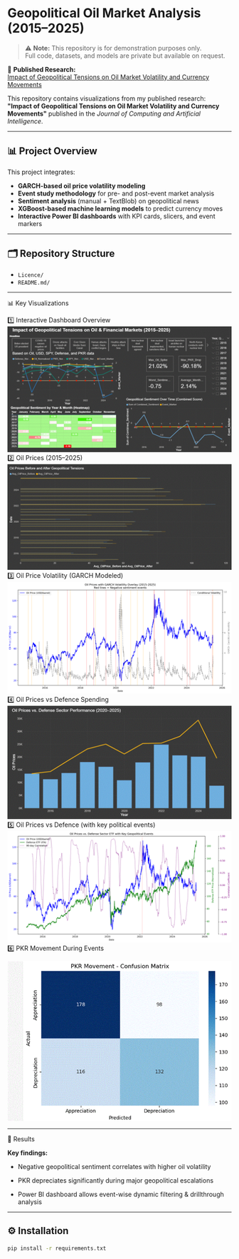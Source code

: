 # Geopolitical Oil Market Analysis (2015–2025)

> ⚠️ **Note:** This repository is for demonstration purposes only.  
> Full code, datasets, and models are private but available on request.

📖 **Published Research:**  
[Impact of Geopolitical Tensions on Oil Market Volatility and Currency Movements](https://jccair.org/index.php/jcai/article/view/3)

This repository contains visualizations from my published research:
**"Impact of Geopolitical Tensions on Oil Market Volatility and Currency Movements"**
published in the *Journal of Computing and Artificial Intelligence*.

---

## 📊 Project Overview
This project integrates:
- **GARCH-based oil price volatility modeling**
- **Event study methodology** for pre- and post-event market analysis
- **Sentiment analysis** (manual + TextBlob) on geopolitical news
- **XGBoost-based machine learning models** to predict currency moves
- **Interactive Power BI dashboards** with KPI cards, slicers, and event markers

---

## 🗂 Repository Structure
- `Licence/`  
- `README.md/` 

---

📊 Key Visualizations

1️⃣ Interactive Dashboard Overview
![Dashboard](https://github.com/hamza9407/geopolitical-oil-market-analysis/blob/cb9a997c35a1ff7721dc96ae0a9254926ac2b5fa/dashboard.png)
2️⃣ Oil Prices (2015–2025)
![Oil Prices](https://github.com/hamza9407/geopolitical-oil-market-analysis/blob/760306b5c21017be0f7164161b9efd12f074fcb9/oil_prices.png)
3️⃣ Oil Price Volatility (GARCH Modeled)
![Oil GARCH Volatility](https://github.com/hamza9407/geopolitical-oil-market-analysis/blob/760306b5c21017be0f7164161b9efd12f074fcb9/oil_prices_garch_volatility.png)
4️⃣ Oil Prices vs Defence Spending
![Oil vs Defence](https://github.com/hamza9407/geopolitical-oil-market-analysis/blob/760306b5c21017be0f7164161b9efd12f074fcb9/oil_price_vs_defence.png)
5️⃣ Oil Prices vs Defence (with key political events)
![Oil vs Defence 2](https://github.com/hamza9407/geopolitical-oil-market-analysis/blob/760306b5c21017be0f7164161b9efd12f074fcb9/oil_prices_vs_defence.png)
6️⃣ PKR Movement During Events

![PKR Movement](https://github.com/hamza9407/geopolitical-oil-market-analysis/blob/760306b5c21017be0f7164161b9efd12f074fcb9/pkr_movement.png)

---

📑 Results

**Key findings:**

- Negative geopolitical sentiment correlates with higher oil volatility

- PKR depreciates significantly during major geopolitical escalations

- Power BI dashboard allows event-wise dynamic filtering & drillthrough analysis

---

## ⚙️ Installation
```bash
pip install -r requirements.txt
```

